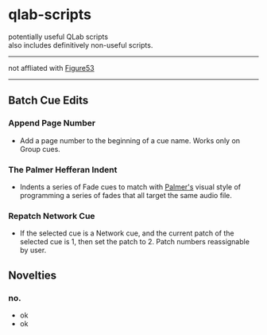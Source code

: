 # qlab-scripts
potentially useful QLab scripts  
also includes definitively non-useful scripts.

 ---
   
 not affliated with [Figure53](https://figure53.com/)
   
 --- 

## Batch Cue Edits

### Append Page Number  
 - Add a page number to the beginning of a cue name. Works only on Group cues.

### The Palmer Hefferan Indent
 - Indents a series of Fade cues to match with [Palmer's](https://www.palmerhefferan.com/) visual style of programming a series of fades that all target the same audio file.  

### Repatch Network Cue
 - If the selected cue is a Network cue, and the current patch of the selected cue is 1, then set the patch to 2. Patch numbers reassignable by user.

## Novelties  

### no.
 - ok
 - ok
